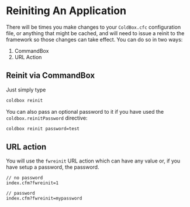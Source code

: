 # Reiniting An Application

There will be times you make changes to your `ColdBox.cfc` configuration file, or anything that might be cached, and will need to issue a reinit to the framework so those changes can take effect.  You can do so in two ways:

1. CommandBox
2. URL Action


## Reinit via CommandBox

Just simply type

```bash
coldbox reinit
```

You can also pass an optional password to it if you have used the `coldbox.reinitPassword` directive:

```bash
coldbox reinit password=test
```

## URL action

You will use the `fwreinit` URL action which can have any value or, if you have setup a password, the password.

```
// no password
index.cfm?fwreinit=1

// password
index.cfm?fwreinit=mypassword
```

